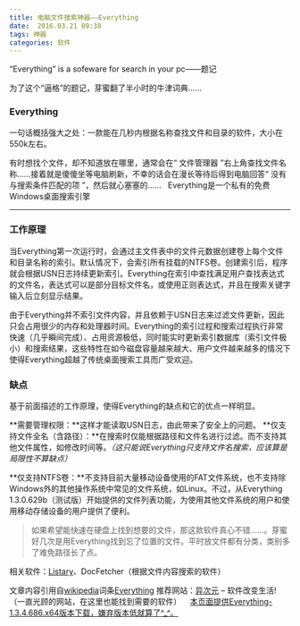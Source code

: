 ```yaml
---
title: 电脑文件搜索神器——Everything
date:  2016.03.21 09:38
tags: 神器
categories: 软件
---
```


<p>“Everything” is a sofeware for search in your pc——题记</p>

为了这个“逼格”的题记，芽蜜翻了半小时的牛津词典……
### Everything
一句话概括强大之处：一款能在几秒内根据名称查找文件和目录的软件，大小在550k左右。

有时想找个文件，却不知道放在哪里，通常会在“ 文件管理器 ”右上角查找文件名称……接着就是傻傻坐等电脑刷新，不幸的话会在漫长等待后得到电脑回答“ 没有与搜索条件匹配的项 ”，然后就心塞塞的……
 
Everything是一个私有的免费Windows桌面搜索引擎
***
### 工作原理
当Everything第一次运行时，会通过主文件表中的文件元数据创建卷上每个文件和目录名称的索引。默认情况下，会索引所有挂载的NTFS卷。创建索引后，程序就会根据USN日志持续更新索引。Everything在索引中查找满足用户查找表达式的文件名，表达式可以是部分目标文件名，或使用正则表达式，并且在搜索关键字输入后立刻显示结果。

由于Everything并不索引文件内容，并且依赖于USN日志来过滤文件更新，因此只会占用很少的内存和处理器时间。Everything的索引过程和搜索过程执行非常快速（几乎瞬间完成）、占用资源极低，同时能实时更新索引数据库（索引文件极小）和搜索结果，这些特性在如今磁盘容量越来越大、用户文件越来越多的情况下使得Everything超越了传统桌面搜索工具而广受欢迎。

### 缺点
基于前面描述的工作原理，使得Everything的缺点和它的优点一样明显。

**需要管理权限：**这样才能读取USN日志，由此带来了安全上的问题。
**仅支持文件全名（含路径）：**在搜索时仅能根据路径和文件名进行过滤。而不支持其他文件属性，如修改时间等。*（这只能说Everything只支持文件名搜索，应该算是局限性不算缺点）*

**仅支持NTFS卷：**不支持目前大量移动设备使用的FAT文件系统，也不支持除Windows外的其他操作系统中常见的文件系统，如Linux。不过，从Everything 1.3.0.629b（测试版）开始提供的文件列表功能，为使用其他文件系统的用户和使用移动存储设备的用户提供了便利。
 
>如果希望能快速在硬盘上找到想要的文件，那这款软件真心不错……。芽蜜好几次是用Everything找到忘了位置的文件。平时放文件都有分类，类别多了难免路径长了点。

相关软件：[Listary](https://zh.wikipedia.org/wiki/Listary)、DocFetcher（根据文件内容搜索的软件）

文章内容引用自[wikipedia](https://zh.wikipedia.org/)词条[Everything](https://zh.wikipedia.org/wiki/Everything_(%E8%BD%AF%E4%BB%B6))
推荐网站：[异次元](http://www.iplaysoft.com/) – 软件改变生活! （一直光顾的网站，在这里也能找到需要的软件）
 
 [本页面提供Everything-1.3.4.686.x64版本下载，嫌弃版本低就算了^_^。](http://yamida.org/myfiles/Everything-1.3.4.686.x64-Setup.1418106344.exe)
